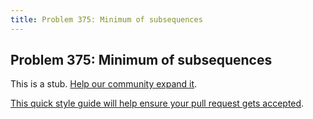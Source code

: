 ```yaml
---
title: Problem 375: Minimum of subsequences
---
```

## Problem 375: Minimum of subsequences

This is a stub. <a href='https://github.com/freecodecamp/guides/tree/master/src/pages/certifications/coding-interview-prep/project-euler/problem-375-minimum-of-subsequences/index.md' target='_blank' rel='nofollow'>Help our community expand it</a>.

<a href='https://github.com/freecodecamp/guides/blob/master/README.md' target='_blank' rel='nofollow'>This quick style guide will help ensure your pull request gets accepted</a>.

<!-- The article goes here, in GitHub-flavored Markdown. Feel free to add YouTube videos, images, and CodePen/JSBin embeds  -->
